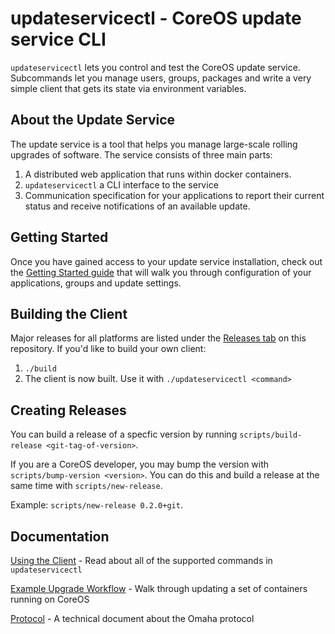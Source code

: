# updateservicectl - CoreOS update service CLI

`updateservicectl` lets you control and test the CoreOS update service. Subcommands
let you manage users, groups, packages and write a very simple client that gets
its state via environment variables.

## About the Update Service

The update service is a tool that helps you manage large-scale rolling upgrades of software. The service consists of three main parts:

1. A distributed web application that runs within docker containers.
2. `updateservicectl` a CLI interface to the service
3. Communication specification for your applications to report their current status and receive notifications of an available update.

## Getting Started

Once you have gained access to your update service installation, check out the [Getting Started guide](Documentation/getting-started.md) that will walk you through configuration of your applications, groups and update settings.

## Building the Client

Major releases for all platforms are listed under the [Releases tab](https://github.com/coreos/updateservicectl/releases) on this repository. If you'd like to build your own client:

1. `./build`
2. The client is now built. Use it with `./updateservicectl <command>`

## Creating Releases

You can build a release of a specfic version by running
`scripts/build-release <git-tag-of-version>`.

If you are a CoreOS developer, you may bump the version with
`scripts/bump-version <version>`. You can do this and build a release
at the same time with `scripts/new-release`.

Example: `scripts/new-release 0.2.0+git`.

## Documentation

[Using the Client](Documentation/client.md) - Read about all of the supported commands in `updateservicectl`

[Example Upgrade Workflow](Documentation/example-container-update.md) - Walk through updating a set of containers running on CoreOS

[Protocol](Documentation/protocol.md) - A technical document about the Omaha protocol
